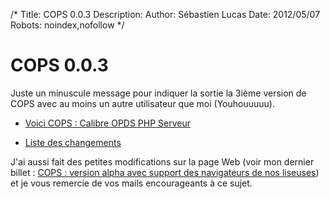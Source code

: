 /*
Title: COPS 0.0.3
Description: 
Author: Sébastien Lucas
Date: 2012/05/07
Robots: noindex,nofollow
*/
# COPS 0.0.3

Juste un minuscule message pour indiquer la sortie la 3ième version de COPS avec au moins un autre utilisateur que moi (Youhouuuuu).

*	[Voici COPS : Calibre OPDS PHP Serveur](/fr/oss/calibre-opds-php-server)

*	[Liste des changements](/fr/oss/calibre-opds-php-server-changelog)

J'ai aussi fait des petites modifications sur la page Web (voir mon dernier billet : [COPS : version alpha avec support des navigateurs de nos liseuses](/blog/cops-eink-1)) et je vous remercie de vos mails encourageants à ce sujet.


